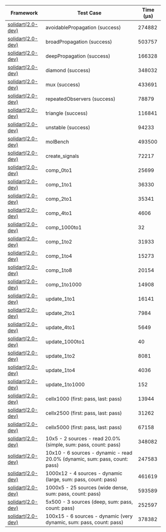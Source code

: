 | Framework | Test Case | Time (μs) |
| --- | --- | --- |
| [solidart(2.0-dev)](https://github.com/nank1ro/solidart/tree/dev) | avoidablePropagation (success) | 274882 |
| [solidart(2.0-dev)](https://github.com/nank1ro/solidart/tree/dev) | broadPropagation (success) | 503757 |
| [solidart(2.0-dev)](https://github.com/nank1ro/solidart/tree/dev) | deepPropagation (success) | 166328 |
| [solidart(2.0-dev)](https://github.com/nank1ro/solidart/tree/dev) | diamond (success) | 348032 |
| [solidart(2.0-dev)](https://github.com/nank1ro/solidart/tree/dev) | mux (success) | 433691 |
| [solidart(2.0-dev)](https://github.com/nank1ro/solidart/tree/dev) | repeatedObservers (success) | 78879 |
| [solidart(2.0-dev)](https://github.com/nank1ro/solidart/tree/dev) | triangle (success) | 116841 |
| [solidart(2.0-dev)](https://github.com/nank1ro/solidart/tree/dev) | unstable (success) | 94233 |
| [solidart(2.0-dev)](https://github.com/nank1ro/solidart/tree/dev) | molBench | 493500 |
| [solidart(2.0-dev)](https://github.com/nank1ro/solidart/tree/dev) | create_signals | 72217 |
| [solidart(2.0-dev)](https://github.com/nank1ro/solidart/tree/dev) | comp_0to1 | 25699 |
| [solidart(2.0-dev)](https://github.com/nank1ro/solidart/tree/dev) | comp_1to1 | 36330 |
| [solidart(2.0-dev)](https://github.com/nank1ro/solidart/tree/dev) | comp_2to1 | 35341 |
| [solidart(2.0-dev)](https://github.com/nank1ro/solidart/tree/dev) | comp_4to1 | 4606 |
| [solidart(2.0-dev)](https://github.com/nank1ro/solidart/tree/dev) | comp_1000to1 | 32 |
| [solidart(2.0-dev)](https://github.com/nank1ro/solidart/tree/dev) | comp_1to2 | 31933 |
| [solidart(2.0-dev)](https://github.com/nank1ro/solidart/tree/dev) | comp_1to4 | 15273 |
| [solidart(2.0-dev)](https://github.com/nank1ro/solidart/tree/dev) | comp_1to8 | 20154 |
| [solidart(2.0-dev)](https://github.com/nank1ro/solidart/tree/dev) | comp_1to1000 | 14908 |
| [solidart(2.0-dev)](https://github.com/nank1ro/solidart/tree/dev) | update_1to1 | 16141 |
| [solidart(2.0-dev)](https://github.com/nank1ro/solidart/tree/dev) | update_2to1 | 7984 |
| [solidart(2.0-dev)](https://github.com/nank1ro/solidart/tree/dev) | update_4to1 | 5649 |
| [solidart(2.0-dev)](https://github.com/nank1ro/solidart/tree/dev) | update_1000to1 | 40 |
| [solidart(2.0-dev)](https://github.com/nank1ro/solidart/tree/dev) | update_1to2 | 8081 |
| [solidart(2.0-dev)](https://github.com/nank1ro/solidart/tree/dev) | update_1to4 | 4036 |
| [solidart(2.0-dev)](https://github.com/nank1ro/solidart/tree/dev) | update_1to1000 | 152 |
| [solidart(2.0-dev)](https://github.com/nank1ro/solidart/tree/dev) | cellx1000 (first: pass, last: pass) | 13944 |
| [solidart(2.0-dev)](https://github.com/nank1ro/solidart/tree/dev) | cellx2500 (first: pass, last: pass) | 31262 |
| [solidart(2.0-dev)](https://github.com/nank1ro/solidart/tree/dev) | cellx5000 (first: pass, last: pass) | 67158 |
| [solidart(2.0-dev)](https://github.com/nank1ro/solidart/tree/dev) | 10x5 - 2 sources - read 20.0% (simple, sum: pass, count: pass) | 348082 |
| [solidart(2.0-dev)](https://github.com/nank1ro/solidart/tree/dev) | 10x10 - 6 sources - dynamic - read 20.0% (dynamic, sum: pass, count: pass) | 247583 |
| [solidart(2.0-dev)](https://github.com/nank1ro/solidart/tree/dev) | 1000x12 - 4 sources - dynamic (large, sum: pass, count: pass) | 461619 |
| [solidart(2.0-dev)](https://github.com/nank1ro/solidart/tree/dev) | 1000x5 - 25 sources (wide dense, sum: pass, count: pass) | 593589 |
| [solidart(2.0-dev)](https://github.com/nank1ro/solidart/tree/dev) | 5x500 - 3 sources (deep, sum: pass, count: pass) | 252597 |
| [solidart(2.0-dev)](https://github.com/nank1ro/solidart/tree/dev) | 100x15 - 6 sources - dynamic (very dynamic, sum: pass, count: pass) | 378382 |
